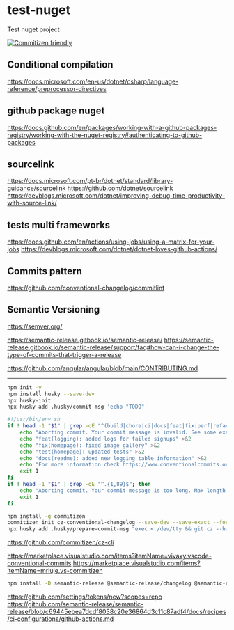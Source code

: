 # test-nuget
Test nuget project

[![Commitizen friendly](https://img.shields.io/badge/commitizen-friendly-brightgreen.svg)](http://commitizen.github.io/cz-cli/)

## Conditional compilation
https://docs.microsoft.com/en-us/dotnet/csharp/language-reference/preprocessor-directives

## github package nuget
https://docs.github.com/en/packages/working-with-a-github-packages-registry/working-with-the-nuget-registry#authenticating-to-github-packages



## sourcelink
https://docs.microsoft.com/pt-br/dotnet/standard/library-guidance/sourcelink
https://github.com/dotnet/sourcelink
https://devblogs.microsoft.com/dotnet/improving-debug-time-productivity-with-source-link/


## tests multi frameworks
https://docs.github.com/en/actions/using-jobs/using-a-matrix-for-your-jobs
https://devblogs.microsoft.com/dotnet/dotnet-loves-github-actions/


## Commits pattern
https://github.com/conventional-changelog/commitlint


## Semantic Versioning
https://semver.org/

https://semantic-release.gitbook.io/semantic-release/
https://semantic-release.gitbook.io/semantic-release/support/faq#how-can-i-change-the-type-of-commits-that-trigger-a-release

https://github.com/angular/angular/blob/main/CONTRIBUTING.md




--------
```bash
npm init -y
npm install husky --save-dev
npx husky-init
npx husky add .husky/commit-msg 'echo "TODO"'
```

```bash
#!/usr/bin/env sh
if ! head -1 "$1" | grep -qE "^(build|chore|ci|docs|feat|fix|perf|refactor|revert|style|test|merge)(\(.+?\))?: .{1,}$"; then
    echo "Aborting commit. Your commit message is invalid. See some examples below:" >&2
    echo "feat(logging): added logs for failed signups" >&2
    echo "fix(homepage): fixed image gallery" >&2
    echo "test(homepage): updated tests" >&2
    echo "docs(readme): added new logging table information" >&2
    echo "For more information check https://www.conventionalcommits.org/en/v1.0.0/ for more details" >&2
    exit 1
fi
if ! head -1 "$1" | grep -qE "^.{1,89}$"; then
    echo "Aborting commit. Your commit message is too long. Max length is 89 characters" >&2
    exit 1
fi
```

```bash
npm install -g commitizen
commitizen init cz-conventional-changelog --save-dev --save-exact --force
npx husky add .husky/prepare-commit-msg "exec < /dev/tty && git cz --hook || true”
```

https://github.com/commitizen/cz-cli

https://marketplace.visualstudio.com/items?itemName=vivaxy.vscode-conventional-commits
https://marketplace.visualstudio.com/items?itemName=mrluje.vs-commitizen










```bash
npm install -D semantic-release @semantic-release/changelog @semantic-release/git @semantic-release-dotnet
```

https://github.com/settings/tokens/new?scopes=repo
https://github.com/semantic-release/semantic-release/blob/c69445ebea7dcdf8038c20e36864d3c11c87adf4/docs/recipes/ci-configurations/github-actions.md

